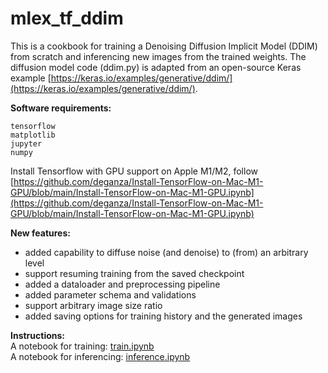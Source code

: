 # mlex\_tf\_ddim
This is a cookbook for training a Denoising Diffusion Implicit Model (DDIM) from scratch and inferencing new images from the trained weights. The diffusion model code (ddim.py) is adapted from an open-source Keras example [https://keras.io/examples/generative/ddim/](https://keras.io/examples/generative/ddim/). 


**Software requirements:**  
```
tensorflow 
matplotlib
jupyter
numpy
``` 

Install Tensorflow with GPU support on Apple M1/M2, follow [https://github.com/deganza/Install-TensorFlow-on-Mac-M1-GPU/blob/main/Install-TensorFlow-on-Mac-M1-GPU.ipynb](https://github.com/deganza/Install-TensorFlow-on-Mac-M1-GPU/blob/main/Install-TensorFlow-on-Mac-M1-GPU.ipynb)

**New features:**

- added capability to diffuse noise (and denoise) to (from) an arbitrary level
- support resuming training from the saved checkpoint 
- added a dataloader and preprocessing pipeline 
- added parameter schema and validations
- support arbitrary image size ratio  
- added saving options for training history and the generated images

**Instructions:**  
A notebook for training: [train.ipynb](https://github.com/mlexchange/mlex_tf_ddim/blob/main/train.ipynb)  
A notebook for inferencing: [inference.ipynb](https://github.com/mlexchange/mlex_tf_ddim/blob/main/inference.ipynb)
